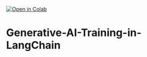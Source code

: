 [![Open in Colab](https://colab.research.google.com/assets/colab-badge.svg)](https://colab.research.google.com/github/jakebyford/Generative-AI-Training-in-LangChain)

# Generative-AI-Training-in-LangChain
